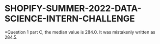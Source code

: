 # SHOPIFY-SUMMER-2022-DATA-SCIENCE-INTERN-CHALLENGE

*Question 1 part C, the median value is 284.0. It was mistakenly written as 284.5. 
